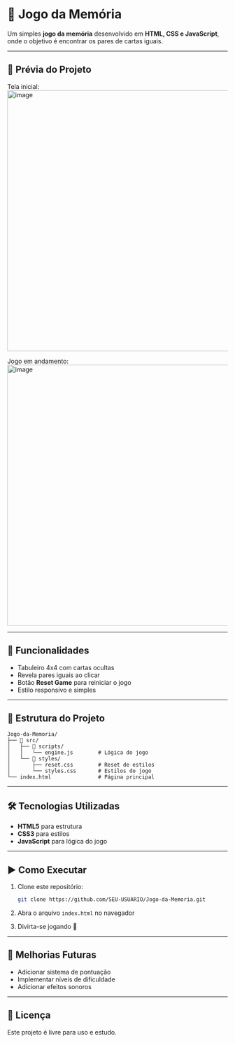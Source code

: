 # 🧩 Jogo da Memória

Um simples **jogo da memória** desenvolvido em **HTML, CSS e JavaScript**, onde o objetivo é encontrar os pares de cartas iguais.

---

## 📸 Prévia do Projeto

Tela inicial:
<img width="522" height="597" alt="image" src="https://github.com/user-attachments/assets/1d5670e0-b188-4a23-a231-0159d17ac782" />


Jogo em andamento:
<img width="522" height="597" alt="image" src="https://github.com/user-attachments/assets/e4e462b8-38be-42db-8438-0d53327a62e6" />


---

## 🚀 Funcionalidades

* Tabuleiro 4x4 com cartas ocultas
* Revela pares iguais ao clicar
* Botão **Reset Game** para reiniciar o jogo
* Estilo responsivo e simples

---

## 📂 Estrutura do Projeto

```
Jogo-da-Memoria/
├── 📁 src/
│   ├── 📁 scripts/
│   │   └── engine.js        # Lógica do jogo
│   └── 📁 styles/
│       ├── reset.css        # Reset de estilos
│       └── styles.css       # Estilos do jogo
└── index.html               # Página principal
```

---

## 🛠️ Tecnologias Utilizadas

* **HTML5** para estrutura
* **CSS3** para estilos
* **JavaScript** para lógica do jogo

---

## ▶️ Como Executar

1. Clone este repositório:

   ```bash
   git clone https://github.com/SEU-USUARIO/Jogo-da-Memoria.git
   ```
2. Abra o arquivo `index.html` no navegador
3. Divirta-se jogando 🎉

---

## 📌 Melhorias Futuras

* Adicionar sistema de pontuação
* Implementar níveis de dificuldade
* Adicionar efeitos sonoros

---

## 📄 Licença

Este projeto é livre para uso e estudo.
